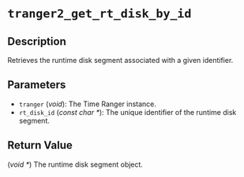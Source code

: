 # `tranger2_get_rt_disk_by_id`

## Description
Retrieves the runtime disk segment associated with a given identifier.

## Parameters
- `tranger` (*void*): The Time Ranger instance.
- `rt_disk_id` (*const char \**): The unique identifier of the runtime disk segment.

## Return Value
(*void \**) The runtime disk segment object.
